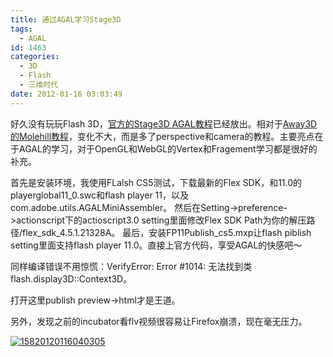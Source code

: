```yaml
---
title: 通过AGAL学习Stage3D
tags:
  - AGAL
id: 1463
categories:
  - 3D
  - Flash
  - 三维时代
date: 2012-01-16 03:03:49
---
```


好久没有玩玩Flash 3D，[官方的Stage3D AGAL教程](http://www.adobe.com/devnet/flashplayer/articles/hello-triangle.html)已经放出。相对于[Away3D的Molehill教程](http://www.zhaiduo.com/2011/03/%e5%ae%89%e8%a3%85molehill%e5%92%8caway3d/)，变化不大，而是多了perspective和camera的教程。主要亮点在于AGAL的学习，对于OpenGL和WebGL的Vertex和Fragement学习都是很好的补充。

首先是安装环境，我使用FLalsh CS5测试，下载最新的Flex SDK，和11.0的playerglobal11_0.swc和flash player 11，以及com.adobe.utils.AGALMiniAssembler。
然后在Setting-&gt;preference-&gt;actionscript下的actioscript3.0 setting里面修改Flex SDK Path为你的解压路径/flex_sdk_4.5.1.21328A。
最后，安装FP11Publish_cs5.mxp让flash piblish setting里面支持flash player 11.0。直接上官方代码，享受AGAL的快感吧～

同样编译错误不用惊慌：VerifyError: Error #1014: 无法找到类 flash.display3D::Context3D。

打开这里publish preview-&gt;html才是王道。

另外，发现之前的incubator看flv视频很容易让Firefox崩溃，现在毫无压力。

[![](http://www.zhaiduo.com/wp-content/uploads/2012/01/15820120116040305.jpg "15820120116040305")](http://www.zhaiduo.com/2012/01/%e9%80%9a%e8%bf%87agal%e5%ad%a6%e4%b9%a0stage3d/attachment/15820120116040305/)